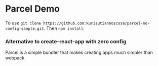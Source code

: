 # Parcel Demo

To use `git clone https://github.com:kurisutianmoscosa/parcel-no-config-sample.git`. Then `npm install`.

### Alternative to create-react-app with zero config

Parcel is a simple bundler that makes creating apps much simpler than webpack.
